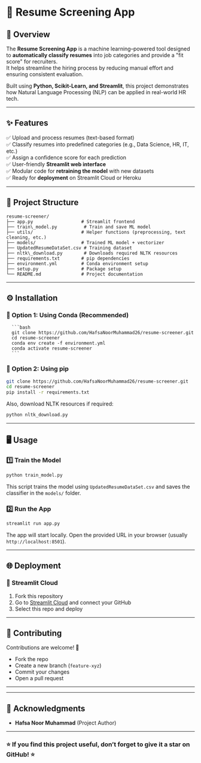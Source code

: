 # 📄 Resume Screening App  

## 🚀 Overview  

The **Resume Screening App** is a machine learning–powered tool designed to **automatically classify resumes** into job categories and provide a "fit score" for recruiters.  
It helps streamline the hiring process by reducing manual effort and ensuring consistent evaluation.  

Built using **Python, Scikit-Learn, and Streamlit**, this project demonstrates how Natural Language Processing (NLP) can be applied in real-world HR tech.  

---

## ✨ Features  

✅ Upload and process resumes (text-based format)  
✅ Classify resumes into predefined categories (e.g., Data Science, HR, IT, etc.)  
✅ Assign a confidence score for each prediction  
✅ User-friendly **Streamlit web interface**  
✅ Modular code for **retraining the model** with new datasets  
✅ Ready for **deployment** on Streamlit Cloud or Heroku  

---

## 📂 Project Structure  

```
resume-screener/
├── app.py                  # Streamlit frontend
├── train\_model.py          # Train and save ML model
├── utils/                  # Helper functions (preprocessing, text cleaning, etc.)
├── models/                 # Trained ML model + vectorizer
├── UpdatedResumeDataSet.csv # Training dataset
├── nltk\_download.py        # Downloads required NLTK resources
├── requirements.txt        # pip dependencies
├── environment.yml         # Conda environment setup
├── setup.py                # Package setup
└── README.md               # Project documentation

```
---


## ⚙️ Installation


   ### 🔹 Option 1: Using Conda (Recommended)  

      ```bash
      git clone https://github.com/HafsaNoorMuhammad26/resume-screener.git
      cd resume-screener
      conda env create -f environment.yml
      conda activate resume-screener
      ```

   ### 🔹 Option 2: Using pip

   ```bash
   git clone https://github.com/HafsaNoorMuhammad26/resume-screener.git
   cd resume-screener
   pip install -r requirements.txt
   ```

   Also, download NLTK resources if required:


   ```bash
   python nltk_download.py
   ```
---

## 🖥️ Usage

### 1️⃣ Train the Model

```bash
python train_model.py
```

This script trains the model using `UpdatedResumeDataSet.csv` and saves the classifier in the `models/` folder.

### 2️⃣ Run the App

```bash
streamlit run app.py
```

The app will start locally. Open the provided URL in your browser (usually `http://localhost:8501`).

---

## 🌐 Deployment

### 🔹 Streamlit Cloud

1. Fork this repository
2. Go to [Streamlit Cloud](https://streamlit.io/cloud) and connect your GitHub
3. Select this repo and deploy

---




## 🤝 Contributing

Contributions are welcome! 🚀

* Fork the repo
* Create a new branch (`feature-xyz`)
* Commit your changes
* Open a pull request

---


---

## 🙏 Acknowledgments

* **Hafsa Noor Muhammad** (Project Author)


---

### ⭐ If you find this project useful, don’t forget to give it a star on GitHub! ⭐

